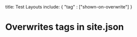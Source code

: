 <frontmatter>
title: Test Layouts
include: {
  "tag" : ["shown-on-overwrite"]
}
</frontmatter>

# Overwrites tags in site.json

<include src="testTagDivs.md" />